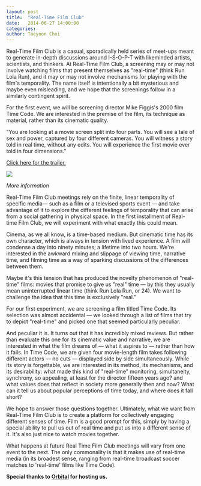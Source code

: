 ```yaml
---
layout: post
title:  "Real-Time Film Club"
date:   2014-06-27 14:00:00
categories:
author: Taeyoon Choi
---
```


Real-Time Film Club is a casual, sporadically held series of meet-ups meant to generate in-depth discussions around I-S-O-P-T with likeminded artists, scientists, and thinkers. At Real-Time Film Club, a screening may or may not involve watching films that present themselves as "real-time" (think Run Lola Run), and it may or may not involve mechanisms for playing with the film's temporality. The name itself is intentionally a bit mysterious and maybe even misleading, and we hope that the screenings follow in a similarly contingent spirit.  

For the first event, we will be screening director Mike Figgis's 2000 film Time Code. We are interested in the premise of the film, its technique as material, rather than its cinematic quality.

"You are looking at a movie screen split into four parts. You will see a tale of sex and power, captured by four different cameras. You will witness a story told in real time, without any edits. You will experience the first movie ever told in four dimensions."

<a href="https://www.youtube.com/watch?v=xqeIYgFqYGw">Click here for the trailer.</a>

![](https://farm4.staticflickr.com/3849/14543985475_355c375435_o.png)

*More information*

Real-Time Film Club meetings rely on the finite, linear temporality of specific media— such as a film or a televised sports event — and take advantage of it to explore the different feelings of temporality that can arise from a social gathering in physical space. In the first installment of Real-time Film Club, we will experiment with what exactly this could mean.

Cinema, as we all know, is a time-based medium. But cinematic time has its own character, which is always in tension with lived experience. A film will condense a day into ninety minutes; a lifetime into two hours. We're interested in the awkward mixing and slippage of viewing time, narrative time, and filming time as a way of sparking discussions of the differences between them.

Maybe it's this tension that has produced the novelty phenomenon of "real-time" films: movies that promise to give us "real" time — by this they usually mean uninterrupted linear time (think Run Lola Run, or 24).  We want to challenge the idea that this time is exclusively "real."

For our first experiment, we are screening a film titled Time Code. Its selection  was almost accidental — we looked through a list of films that try to depict "real-time" and picked one that seemed particularly peculiar.

And peculiar it is. It turns out that it has incredibly mixed reviews. But rather than evaluate this one for its cinematic value and narrative, we are interested in what the film dreams of — what it aspires to — rather than how it fails. In Time Code, we are given four movie-length film takes following different actors — no cuts — displayed side by side simultaneously. While its story is forgettable, we are interested in its method, its mechanisms, and its desirability: what made this kind of "real-time" monitoring, simultaneity, synchrony, so appealing, at least for the director fifteen years ago? and what values does that reflect in society more generally then and now? What can it tell us about popular perceptions of time today, and where does it fall short?

We hope to answer those questions together. Ultimately, what we want from Real-Time Film Club is to create a platform for collectively engaging different senses of time. Film is a good prompt for this, simply by having a special ability to pull us out of real time and put us into a different sense of it. It's also just nice to watch movies together.

What happens at future Real Time Film Club meetings will vary from one event to the next. The only commonality is that it makes use of real-time media (in its broadest sense, ranging from real-time broadcast soccer matches to 'real-time' films like Time Code).

**Special thanks to <a href="http://orbitalnyc.com/">Orbital</a> for hosting us.**  
